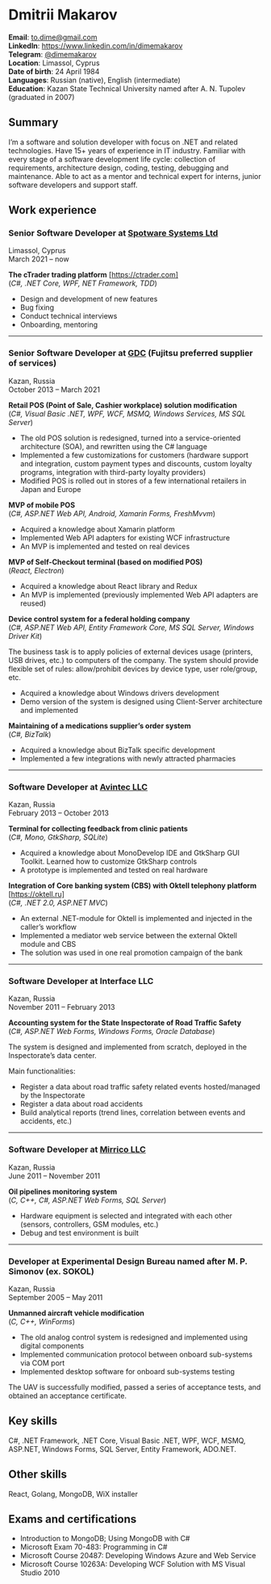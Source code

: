 # Dmitrii Makarov

**Email**: to.dime@gmail.com<br />
**LinkedIn**: https://www.linkedin.com/in/dimemakarov<br />
**Telegram**: [@dimemakarov](https://t.me/dimemakarov)<br />
**Location**: Limassol, Cyprus<br />
**Date of birth**: 24 April 1984<br />
**Languages**: Russian (native), English (intermediate)<br />
**Education**: Kazan State Technical University named after A. N. Tupolev (graduated in 2007)

## Summary

I’m a software and solution developer with focus on .NET and related technologies. Have 15+ years of experience in IT industry. Familiar with every stage of a software development life cycle: collection of requirements, architecture design, coding, testing, debugging and maintenance. Able to act as a mentor and technical expert for interns, junior software developers and support staff.

## Work experience

### Senior Software Developer at [**Spotware Systems Ltd**](https://spotware.com)
Limassol, Cyprus
<br />
March 2021 – now

**The cTrader trading platform** [https://ctrader.com]
<br />
(*C#, .NET Core, WPF, NET Framework, TDD*)

* Design and development of new features
* Bug fixing
* Conduct technical interviews
* Onboarding, mentoring

---
### Senior Software Developer at [**GDC**](https://gdc-services.com/) (Fujitsu preferred supplier of services)
Kazan, Russia
<br />
October 2013 – March 2021

**Retail POS (Point of Sale, Cashier workplace) solution modification**
<br />
(*C#, Visual Basic .NET, WPF, WCF, MSMQ, Windows Services, MS SQL Server*)

* The old POS solution is redesigned, turned into a service-oriented architecture (SOA), and rewritten using the C# language
* Implemented a few customizations for customers (hardware support and integration, custom payment types and discounts, custom loyalty programs, integration with third-party loyalty providers)
* Modified POS is rolled out in stores of a few international retailers in Japan and Europe

**MVP of mobile POS**
<br />
(*C#, ASP.NET Web API, Android, Xamarin Forms, FreshMvvm*)

* Acquired a knowledge about Xamarin platform
* Implemented Web API adapters for existing WCF infrastructure
* An MVP is implemented and tested on real devices

**MVP of Self-Checkout terminal (based on modified POS)**
<br />
(*React, Electron*)

* Acquired a knowledge about React library and Redux
* An MVP is implemented (previously implemented Web API adapters are reused)

**Device control system for a federal holding company**
<br />
(*C#, ASP.NET Web API, Entity Framework Core, MS SQL Server, Windows Driver Kit*)

The business task is to apply policies of external devices usage (printers, USB drives, etc.) to computers of the company. The system should provide flexible set of rules: allow/prohibit devices by device type, user role/group, etc.

* Acquired a knowledge about Windows drivers development
* Demo version of the system is designed using Client-Server architecture and implemented

**Maintaining of a medications supplier’s order system**
<br />
(*C#, BizTalk*)

* Acquired a knowledge about BizTalk specific development
* Implemented a few integrations with newly attracted pharmacies

---
### Software Developer at [**Avintec LLC**](https://avintec.ru/)
Kazan, Russia
<br />
February 2013 – October 2013

**Terminal for collecting feedback from clinic patients**
<br />
(*C#, Mono, GtkSharp, SQLite*)

* Acquired a knowledge about MonoDevelop IDE and GtkSharp GUI Toolkit. Learned how to customize GtkSharp controls
* A prototype is implemented and tested on real hardware

**Integration of Core banking system (CBS) with Oktell telephony platform** [https://oktell.ru]
<br />
(*C#, .NET 2.0, ASP.NET MVC*)

* An external .NET-module for Oktell is implemented and injected in the caller’s workflow
* Implemented a mediator web service between the external Oktell module and CBS
* The solution was used in one real promotion campaign of the bank

---
### Software Developer at **Interface LLC**
Kazan, Russia
<br />
November 2011 – February 2013

**Accounting system for the State Inspectorate of Road Traffic Safety**
<br />
(*C#, ASP.NET Web Forms, Windows Forms, Oracle Database*)

The system is designed and implemented from scratch, deployed in the Inspectorate’s data center.

Main functionalities:
* Register a data about road traffic safety related events hosted/managed by the Inspectorate
* Register a data about road accidents
* Build analytical reports (trend lines, correlation between events and accidents, etc.)

---
### Software Developer at [**Mirrico LLC**](https://mirrico.ru/)
Kazan, Russia
<br />
June 2011 – November 2011

**Oil pipelines monitoring system**
<br />
(*C, C++, C#, ASP.NET Web Forms, SQL Server*)

* Hardware equipment is selected and integrated with each other (sensors, controllers, GSM modules, etc.)
* Debug and test environment is built

---
### Developer at **Experimental Design Bureau named after M. P. Simonov** (ex. SOKOL)
Kazan, Russia
<br />
September 2005 – May 2011

**Unmanned aircraft vehicle modification**
<br />
(*C, C++, WinForms*)

* The old analog control system is redesigned and implemented using digital components
* Implemented communication protocol between onboard sub-systems via COM port
* Implemented desktop software for onboard sub-systems testing

The UAV is successfully modified, passed a series of acceptance tests, and obtained an acceptance certificate.

## Key skills
C#, .NET Framework, .NET Core, Visual Basic .NET, WPF, WCF, MSMQ, ASP.NET, Windows Forms,
SQL Server, Entity Framework, ADO.NET.

## Other skills
React, Golang, MongoDB, WiX installer

## Exams and certifications

* Introduction to MongoDB; Using MongoDB with C#
* Microsoft Exam 70-483: Programming in C#
* Microsoft Course 20487: Developing Windows Azure and Web Service
* Microsoft Course 10263A: Developing WCF Solution with MS Visual Studio 2010
